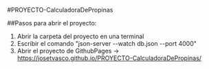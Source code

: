 #PROYECTO-CalculadoraDePropinas

##Pasos para abrir el proyecto:
1. Abrir la carpeta del proyecto en una terminal
2. Escribir el comando "json-server --watch db.json --port 4000"
3. Abrir el proyecto de GithubPages -> https://josetvasco.github.io/PROYECTO-CalculadoraDePropinas/
